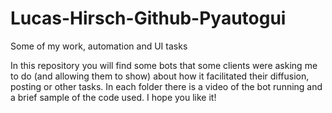 # Lucas-Hirsch-Github-Pyautogui
 Some of my work, automation and UI tasks

In this repository you will find some bots that some clients were asking me to do (and allowing them to show) about how it facilitated their diffusion, posting or other tasks. In each folder there is a video of the bot running and a brief sample of the code used. I hope you like it!
